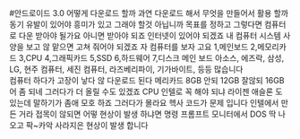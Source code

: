 #안드로이드 3.0 어떻게 다운로드 할까
과연 다운로드 해서 무엇을 만들어서 활용 할까
동기 유발이 있어야 흥미가 있고 그래야 할것 아닙니까
목표를 정하고 그렇다면 컴퓨터로 다운 받아야 될가요 아니면 받아야 되죠
인터넷이 있어야 되겠죠 내 컴퓨터 시스템 사양을 보고 않 맡으면
고쳐 줘어야 되겠죠 자 컴퓨터를 보자 고요
1,메인보드 2,메모리카드 3,CPU 4,그래픽카드 5,SSD 6,하드웨어 7,디스크 
메인 보드 아소스, 에즈락, 삼성, LG, 현주 컴퓨터, 세진 컴퓨터, 라즈베리파이, 기가바이트, 등등 많습니다  
컴퓨터 하다가 고장이 낳다 않 다운로드 된다 메리카드 8GB 안되 12GB 잘않되 16GB 어 좀 되네 그러다가 더 올릴 수도 있겠죠
CPU 인텔로 꼭 해야 되냐 라이젠 애슬론 도 있는데 말하기가 좀애 모호 하죠 그러다가 몰라요 헥사 코드가 문제 입니다
인텔에서 만든 거라 접목이 않되면 어떻 현상이 발생 하냐면
명령 프롬프트 모니터에서 DOS 딱 나오고 팍~카악 사라지은 현상이 발생 합니다
